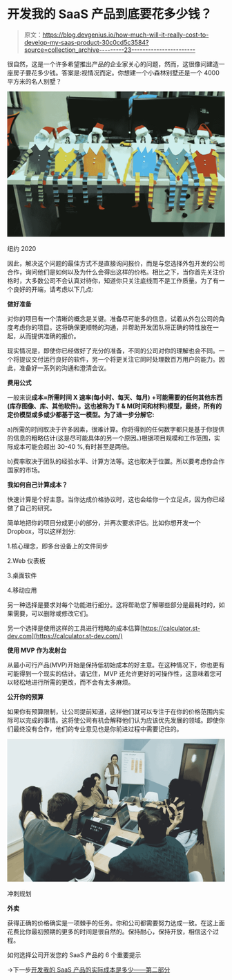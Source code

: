 # 开发我的 SaaS 产品到底要花多少钱？

> 原文：<https://blog.devgenius.io/how-much-will-it-really-cost-to-develop-my-saas-product-30c0cd5c3584?source=collection_archive---------23----------------------->

很自然，这是一个许多希望推出产品的企业家关心的问题，然而，这很像问建造一座房子要花多少钱。答案是:视情况而定。你想建一个小森林别墅还是一个 4000 平方米的名人别墅？

![](img/e703d82217067fd9f66244534e9a119a.png)

纽约 2020

因此，解决这个问题的最佳方式不是直接询问报价，而是与您选择外包开发的公司合作，询问他们是如何以及为什么会得出这样的价格。相比之下，当你首先关注价格时，大多数公司不会认真对待你，知道你只关注底线而不是工作质量。为了有一个良好的开端，请考虑以下几点:

**做好准备**

对你的项目有一个清晰的概念是关键。准备尽可能多的信息，试着从外包公司的角度考虑你的项目。这将确保更顺畅的沟通，并帮助开发团队将正确的特性放在一起，从而提供准确的报价。

现实情况是，即使你已经做好了充分的准备，不同的公司对你的理解也会不同。一个将提议交付运行良好的软件，另一个将更关注它同时处理数百万用户的能力。因此，准备好一系列的沟通和澄清会议。

**费用公式**

一般来说**成本=所需时间 X 速率(每小时、每天、每月)** **+可能需要的任何其他东西(库存图像、库、其他软件)。这也被称为 T & M(时间和材料)模型，最终，所有的定价模型或多或少都基于这一模型。为了进一步分解它:**

a)所需的时间取决于许多因素，很难计算。你将得到的任何数字都只是基于你提供的信息的粗略估计(这是尽可能具体的另一个原因。)根据项目规模和工作范围，实际成本可能会超出 30-40 %,有时甚至是两倍。

b)费率取决于团队的经验水平、计算方法等。这也取决于位置。所以要考虑你合作国家的市场。

**我如何自己计算成本？**

快速计算是个好主意。当你达成价格协议时，这也会给你一个立足点，因为你已经做了自己的研究。

简单地把你的项目分成更小的部分，并再次要求评估。比如你想开发一个 Dropbox，可以这样划分:

1.核心理念，即多台设备上的文件同步

2.Web 仪表板

3.桌面软件

4.移动应用

另一种选择是要求对每个功能进行细分。这将帮助您了解哪些部分是最耗时的，如果需要，可以删除或修改它们。

另一个选择是使用这样的工具进行粗略的成本估算[https://calculator.st-dev.com](https://calculator.st-dev.com/)

**使用 MVP 作为发射台**

从最小可行产品(MVP)开始是保持低初始成本的好主意。在这种情况下，你也更有可能得到一个现实的估计。请记住，MVP 还允许更好的可操作性，这意味着您可以轻松地进行所需的更改，而不会有太多麻烦。

**公开你的预算**

如果你有预算限制，让公司提前知道，这样他们就可以专注于在你的价格范围内实际可以完成的事情。这将使公司有机会解释他们认为应该优先发展的领域。即使你们最终没有合作，他们的专业意见也是你前进过程中需要记住的。

![](img/73631f0cec816bea97b3437bc7d9f6d1.png)

冲刺规划

**外卖**

获得正确的价格确实是一项棘手的任务。你和公司都需要努力达成一致。在这上面花费比你最初预期的更多的时间是很自然的。保持耐心，保持开放，相信这个过程。

如何选择公司开发您的 SaaS 产品的 6 个重要提示

->下一步[开发我的 SaaS 产品的实际成本是多少——第二部分](https://medium.com/@karapet/how-much-will-it-really-cost-to-develop-my-saas-product-part-2-e8de217c09b2)